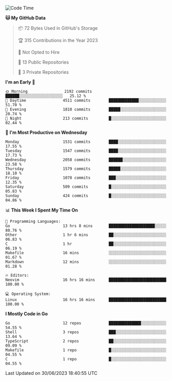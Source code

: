 <!--START_SECTION:waka-->
![Code Time](http://img.shields.io/badge/Code%20Time-56%20hrs%2012%20mins-blue)

**🐱 My GitHub Data** 

> 📦 72 Bytes Used in GitHub's Storage 
 > 
> 🏆 315 Contributions in the Year 2023
 > 
> 🚫 Not Opted to Hire
 > 
> 📜 13 Public Repositories 
 > 
> 🔑 3 Private Repositories 
 > 
**I'm an Early 🐤** 

```text
🌞 Morning                2192 commits        ██████░░░░░░░░░░░░░░░░░░░   25.12 % 
🌆 Daytime                4511 commits        █████████████░░░░░░░░░░░░   51.70 % 
🌃 Evening                1810 commits        █████░░░░░░░░░░░░░░░░░░░░   20.74 % 
🌙 Night                  213 commits         █░░░░░░░░░░░░░░░░░░░░░░░░   02.44 % 
```
📅 **I'm Most Productive on Wednesday** 

```text
Monday                   1531 commits        ████░░░░░░░░░░░░░░░░░░░░░   17.55 % 
Tuesday                  1547 commits        ████░░░░░░░░░░░░░░░░░░░░░   17.73 % 
Wednesday                2058 commits        ██████░░░░░░░░░░░░░░░░░░░   23.58 % 
Thursday                 1579 commits        █████░░░░░░░░░░░░░░░░░░░░   18.10 % 
Friday                   1078 commits        ███░░░░░░░░░░░░░░░░░░░░░░   12.35 % 
Saturday                 509 commits         █░░░░░░░░░░░░░░░░░░░░░░░░   05.83 % 
Sunday                   424 commits         █░░░░░░░░░░░░░░░░░░░░░░░░   04.86 % 
```


📊 **This Week I Spent My Time On** 

```text
💬 Programming Languages: 
Go                       13 hrs 8 mins       ████████████████████░░░░░   80.76 % 
Other                    1 hr 6 mins         ██░░░░░░░░░░░░░░░░░░░░░░░   06.83 % 
C                        1 hr                ██░░░░░░░░░░░░░░░░░░░░░░░   06.19 % 
Makefile                 16 mins             ░░░░░░░░░░░░░░░░░░░░░░░░░   01.67 % 
Markdown                 12 mins             ░░░░░░░░░░░░░░░░░░░░░░░░░   01.28 % 

🔥 Editors: 
Neovim                   16 hrs 16 mins      █████████████████████████   100.00 % 

💻 Operating System: 
Linux                    16 hrs 16 mins      █████████████████████████   100.00 % 
```

**I Mostly Code in Go** 

```text
Go                       12 repos            ██████████████░░░░░░░░░░░   54.55 % 
Shell                    3 repos             ███░░░░░░░░░░░░░░░░░░░░░░   13.64 % 
TypeScript               2 repos             ██░░░░░░░░░░░░░░░░░░░░░░░   09.09 % 
Makefile                 1 repo              █░░░░░░░░░░░░░░░░░░░░░░░░   04.55 % 
C                        1 repo              █░░░░░░░░░░░░░░░░░░░░░░░░   04.55 % 
```




 Last Updated on 30/06/2023 18:40:55 UTC
<!--END_SECTION:waka-->
